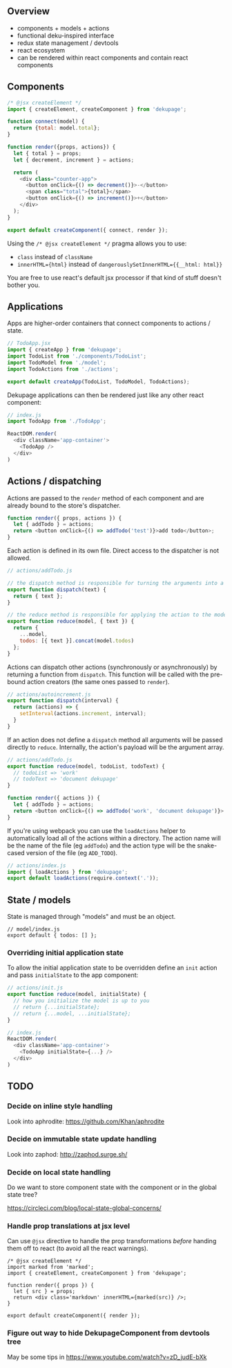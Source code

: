 ## Overview

- components + models + actions
- functional deku-inspired interface
- redux state management / devtools
- react ecosystem
- can be rendered within react components and contain react components

## Components

```js
/* @jsx createElement */
import { createElement, createComponent } from 'dekupage';

function connect(model) {
  return {total: model.total};
}

function render({props, actions}) {
  let { total } = props;
  let { decrement, increment } = actions;

  return (
    <div class="counter-app">
      <button onClick={() => decrement()}>-</button>
      <span class="total">{total}</span>
      <button onClick={() => increment()}>+</button>
    </div>
  );
}

export default createComponent({ connect, render });
```

Using the `/* @jsx createElement */` pragma allows you to use:

- `class` instead of `className`
- `innerHTML={html}` instead of `dangerouslySetInnerHTML={{__html: html}}`

You are free to use react's default jsx processor if that kind of stuff
doesn't bother you.

## Applications

Apps are higher-order containers that connect components to actions / state.

```js
// TodoApp.jsx
import { createApp } from 'dekupage';
import TodoList from './components/TodoList';
import TodoModel from './model';
import TodoActions from './actions';

export default createApp(TodoList, TodoModel, TodoActions);
```

Dekupage applications can then be rendered just like any other react component:

```js
// index.js
import TodoApp from './TodoApp';

ReactDOM.render(
  <div className='app-container'>
    <TodoApp />
  </div>
)
```

## Actions / dispatching

Actions are passed to the `render` method of each component and are already
bound to the store's dispatcher.

```js
function render({ props, actions }) {
  let { addTodo } = actions;
  return <button onClick={() => addTodo('test')}>add todo</button>;
}
```

Each action is defined in its own file. Direct access to the dispatcher is
not allowed.

```js
// actions/addTodo.js

// the dispatch method is responsible for turning the arguments into a payload
export function dispatch(text) {
  return { text };
}

// the reduce method is responsible for applying the action to the model
export function reduce(model, { text }) {
  return {
    ...model,
    todos: [{ text }].concat(model.todos)
  };
}
```

Actions can dispatch other actions (synchronously or asynchronously) by
returning a function from `dispatch`. This function will be called with
the pre-bound action creators (the same ones passed to `render`).

```js
// actions/autoincrement.js
export function dispatch(interval) {
  return (actions) => {
    setInterval(actions.increment, interval);
  }
}
```

If an action does not define a `dispatch` method all arguments will be passed
directly to `reduce`. Internally, the action's payload will be the argument array.

```js
// actions/addTodo.js
export function reduce(model, todoList, todoText) {
  // todoList => 'work'
  // todoText => 'document dekupage'
}

function render({ actions }) {
  let { addTodo } = actions;
  return <button onClick={() => addTodo('work', 'document dekupage')}>...</button>;
}
```

If you're using webpack you can use the `loadActions` helper to automatically
load all of the actions within a directory. The action name will be the name
of the file (eg `addTodo`) and the action type will be the snake-cased version
of the file (eg `ADD_TODO`).

```js
// actions/index.js
import { loadActions } from 'dekupage';
export default loadActions(require.context('.'));
```

## State / models

State is managed through "models" and must be an object.

```
// model/index.js
export default { todos: [] };
```

### Overriding initial application state

To allow the initial application state to be overridden define an `init` action
and pass `initialState` to the app component:

```js
// actions/init.js
export function reduce(model, initialState) {
  // how you initialize the model is up to you
  // return {...initialState};
  // return {...model, ...initialState};
}

// index.js
ReactDOM.render(
  <div className='app-container'>
    <TodoApp initialState={...} />
  </div>
)
```

## TODO

### Decide on inline style handling

Look into aphrodite: https://github.com/Khan/aphrodite

### Decide on immutable state update handling

Look into zaphod: http://zaphod.surge.sh/

### Decide on local state handling

Do we want to store component state with the component or in the global state tree?

https://circleci.com/blog/local-state-global-concerns/

### Handle prop translations at jsx level

Can use `@jsx` directive to handle the prop transformations _before_ handing them off
to react (to avoid all the react warnings).

```
/* @jsx createElement */
import marked from 'marked';
import { createElement, createComponent } from 'dekupage';

function render({ props }) {
  let { src } = props;
  return <div class='markdown' innerHTML={marked(src)} />;
}

export default createComponent({ render });
```

### Figure out way to hide DekupageComponent from devtools tree

May be some tips in https://www.youtube.com/watch?v=zD_judE-bXk
